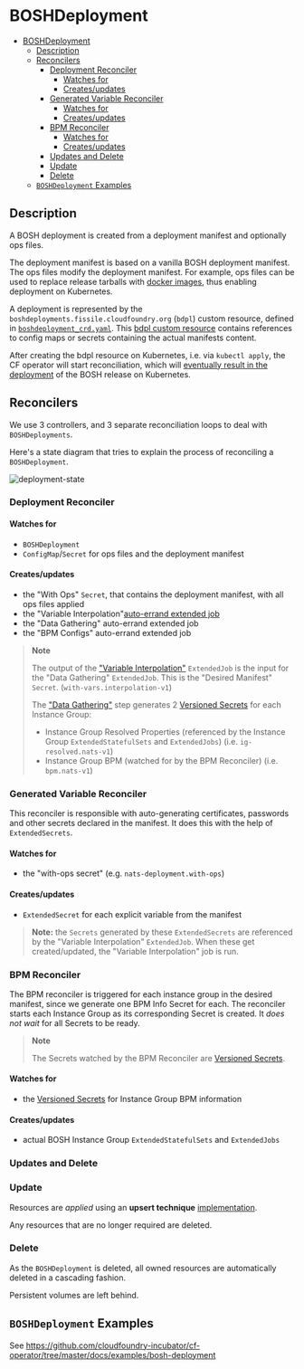 # BOSHDeployment

- [BOSHDeployment](#boshdeployment)
  - [Description](#description)
  - [Reconcilers](#reconcilers)
    - [Deployment Reconciler](#deployment-reconciler)
      - [Watches for](#watches-for)
      - [Creates/updates](#createsupdates)
    - [Generated Variable Reconciler](#generated-variable-reconciler)
      - [Watches for](#watches-for-1)
      - [Creates/updates](#createsupdates-1)
    - [BPM Reconciler](#bpm-reconciler)
      - [Watches for](#watches-for-2)
      - [Creates/updates](#createsupdates-2)
    - [Updates and Delete](#updates-and-delete)
    - [Update](#update)
    - [Delete](#delete)
  - [`BOSHDeployment` Examples](#boshdeployment-examples)

## Description

A BOSH deployment is created from a deployment manifest and optionally ops files.

The deployment manifest is based on a vanilla BOSH deployment manifest.
The ops files modify the deployment manifest. For example, ops files can be used to replace release tarballs with [docker images](https://ci.flintstone.cf.cloud.ibm.com/teams/containerization/pipelines/release-images), thus enabling deployment on Kubernetes.

A deployment is represented by the `boshdeployments.fissile.cloudfoundry.org` (`bdpl`) custom resource, defined in [`boshdeployment_crd.yaml`](https://github.com/cloudfoundry-incubator/cf-operator/tree/master/deploy/helm/cf-operator/templates/fissile_v1alpha1_boshdeployment_crd.yaml).
This [bdpl custom resource](https://github.com/cloudfoundry-incubator/cf-operator/tree/master/docs/examples/bosh-deployment/boshdeployment.yaml) contains references to config maps or secrets containing the actual manifests content.

After creating the bdpl resource on Kubernetes, i.e. via `kubectl apply`, the CF operator will start reconciliation, which will [eventually result in the deployment](https://docs.google.com/drawings/d/126ExNqPxDg1LcB14pbtS5S-iJzLYPyXZ5Jr9vTfFqXA/edit?usp=sharing) of the BOSH release on Kubernetes.

## Reconcilers

We use 3 controllers, and 3 separate reconciliation loops to deal with `BOSHDeployments`.

Here's a state diagram that tries to explain the process of reconciling a `BOSHDeployment`.

![deployment-state](https://docs.google.com/drawings/d/e/2PACX-1vTsCO5USd8AJIk_uHMRKl0NABuW85uVGJNebNvgI0Hz_9jhle6fcynLTcHh8cxW6lMgaV_DWyPEvm2-/pub?w=3161&h=2376)

### Deployment Reconciler

#### Watches for

- `BOSHDeployment`
- `ConfigMap`/`Secret` for ops files and the deployment manifest

#### Creates/updates

- the "With Ops" `Secret`, that contains the deployment manifest, with all ops files applied
- the "Variable Interpolation"[auto-errand extended job](https://github.com/cloudfoundry-incubator/cf-operator/tree/master/docs/controllers/extendedjob.md#one-off-jobs-auto-errands)
- the "Data Gathering" auto-errand extended job
- the "BPM Configs" auto-errand extended job

> **Note**
>
> The output of the ["Variable Interpolation"](https://github.com/cloudfoundry-incubator/cf-operator/tree/master/docs/commands/cf-operator_util_variable-interpolation.md) `ExtendedJob` is the input for the "Data Gathering" `ExtendedJob`. This is the "Desired Manifest" `Secret`. (`with-vars.interpolation-v1`)
>
> The ["Data Gathering"](https://github.com/cloudfoundry-incubator/cf-operator/tree/master/docs/commands/cf-operator_util_data-gather.md) step generates 2 [Versioned Secrets](extendedjob.md#versioned-secrets) for each Instance Group:
>
> - Instance Group Resolved Properties (referenced by the Instance Group `ExtendedStatefulSets` and `ExtendedJobs`) (i.e. `ig-resolved.nats-v1`)
> - Instance Group BPM (watched for by the BPM Reconciler) (i.e. `bpm.nats-v1`)
>

### Generated Variable Reconciler

This reconciler is responsible with auto-generating certificates, passwords and other secrets declared in the manifest. It does this with the help of `ExtendedSecrets`.

#### Watches for

- the "with-ops secret" (e.g. `nats-deployment.with-ops`)

#### Creates/updates

- `ExtendedSecret` for each explicit variable from the manifest

> **Note:** the `Secrets` generated by these `ExtendedSecrets` are referenced by the "Variable Interpolation" `ExtendedJob`.
> When these get created/updated, the "Variable Interpolation" job is run.

### BPM Reconciler

The BPM reconciler is triggered for each instance group in the desired manifest, since we generate one BPM Info Secret for each. The reconciler starts each Instance Group as its corresponding Secret is created. It *does not wait* for all Secrets to be ready.

> **Note**
>
> The Secrets watched by the BPM Reconciler are [Versioned Secrets](extendedjob.md#versioned-secrets).

#### Watches for

- the [Versioned Secrets](extendedjob.md#versioned-secrets) for Instance Group BPM information

#### Creates/updates

- actual BOSH Instance Group `ExtendedStatefulSets` and `ExtendedJobs`

### Updates and Delete

### Update

Resources are _applied_ using an **upsert technique** [implementation](https://godoc.org/sigs.k8s.io/controller-runtime/pkg/controller/controllerutil#CreateOrUpdate).

Any resources that are no longer required are deleted.

### Delete

As the `BOSHDeployment` is deleted, all owned resources are automatically deleted in a cascading fashion.

Persistent volumes are left behind.

## `BOSHDeployment` Examples

See https://github.com/cloudfoundry-incubator/cf-operator/tree/master/docs/examples/bosh-deployment

